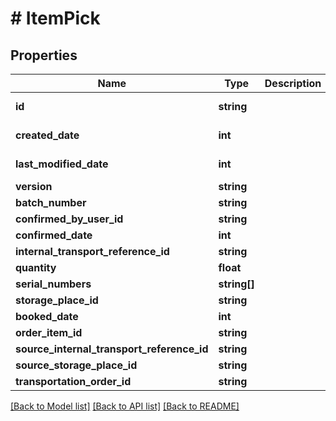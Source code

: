 # # ItemPick

## Properties

Name | Type | Description | Notes
------------ | ------------- | ------------- | -------------
**id** | **string** |  | [optional] [readonly]
**created_date** | **int** |  | [optional] [readonly]
**last_modified_date** | **int** |  | [optional] [readonly]
**version** | **string** |  | [optional]
**batch_number** | **string** |  | [optional]
**confirmed_by_user_id** | **string** |  | [optional]
**confirmed_date** | **int** |  | [optional]
**internal_transport_reference_id** | **string** |  | [optional]
**quantity** | **float** |  | [optional]
**serial_numbers** | **string[]** |  | [optional]
**storage_place_id** | **string** |  | [optional]
**booked_date** | **int** |  | [optional]
**order_item_id** | **string** |  | [optional]
**source_internal_transport_reference_id** | **string** |  | [optional]
**source_storage_place_id** | **string** |  | [optional]
**transportation_order_id** | **string** |  | [optional]

[[Back to Model list]](../../README.md#models) [[Back to API list]](../../README.md#endpoints) [[Back to README]](../../README.md)
